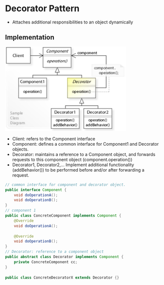 # Decorator Pattern
* Attaches additional responsibilities to an object dynamically

## Implementation
![Alt text](image.png)
* Client: refers to the Component interface
* Component: defines a common interface for Component1 and Decorator objects.
* Decorator: maintains a reference to a Component object, and forwards requests to this component object (component.operation())
* Decorator1, Decorator2,... Implement additional functionality (addBehavior()) to be performed before and/or after forwarding a request.


```java
// common interface for component and decorator object.
public interface Component {
    void doOperationA();
    void doOperationB();
}
// component 1
public class ConcreteComponent implements Component {
    @Override
    void doOperationA();

    @Override
    void doOperationB();
}
// Decorator: reference to a component object
public abstract class Decorator implements Component {
    private ConcreteComponent cc;
}

public class ConcreteDecoratorX extends Decorator {}
```